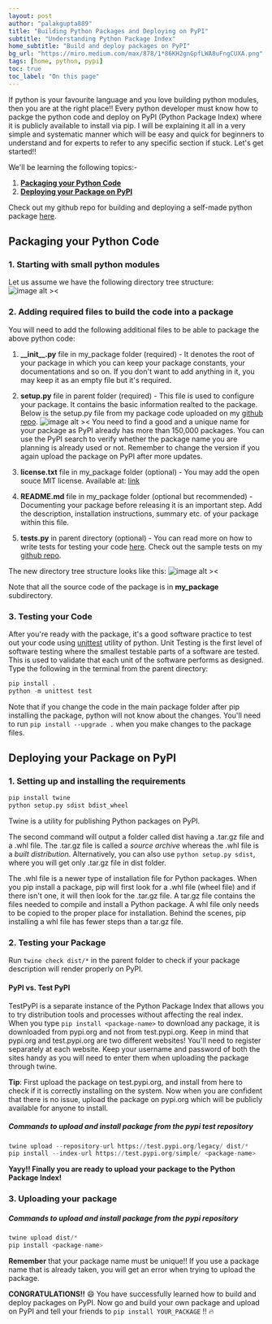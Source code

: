 ```yaml
---
layout: post
author: "palakgupta889"
title: "Building Python Packages and Deploying on PyPI"
subtitle: "Understanding Python Package Index"
home_subtitle: "Build and deploy packages on PyPI"
bg_url: "https://miro.medium.com/max/878/1*86KH2gnGpfLWA8uFngCUXA.png"
tags: [home, python, pypi]
toc: true
toc_label: "On this page"
---
```


If python is your favourite language and you love building python modules, then you are at the right place!! Every python developer must know how to packge the python code and deploy on PyPI (Python Package Index) where it is publicly available to install via pip. I will be explaining it all in a very simple and systematic manner which will be easy and quick for beginners to understand and for experts to refer to any specific section if stuck. Let's get started!!

We'll be learning the following topics:-

1. **[Packaging your Python Code](#package)**
2. **[Deploying your Package on PyPI](#pypi)**

Check out my github repo for building and deploying a self-made python package [here](https://github.com/palakgupta889/Deploying-a-package-on-PyPi).

<h2 id="package"> Packaging your Python Code </h2>

### 1. Starting with small python modules

Let us assume we have the following directory tree structure:
![image alt ><](https://i.ibb.co/XV1M4CZ/p1.png)

### 2. Adding required files to build the code into a package

You will need to add the following additional files to be able to package the above python code:

1. **\_\_init\_\_.py** file in my_package folder (required) -  It denotes the root of your package in which you can keep your package constants, your documentations and so on. If you don't want to add anything in it, you may keep it as an empty file but it's required.

2. **setup.py** file in parent folder (required) - This file is used to configure your package. It contains the basic information realted to the package. Below is the setup.py file from my package code uploaded on my [github repo](https://github.com/palakgupta889/Deploying-a-package-on-PyPi).
![image alt ><](https://i.ibb.co/jhpBrtr/p4.png) You need to find a good and a unique name for your package as PyPI already has more than 150,000 packages. You can use the PyPI search to verify whether the package name you are planning is already used or not.
Remember to change the version if you again upload the package on PyPI after more updates.

3. **license.txt** file in my_package folder (optional) - You may add the open souce MIT license. Available at: [link](https://opensource.org/licenses/MIT)

4. **README.md** file in my_package folder (optional but recommended) - Documenting your package before releasing it is an important step. Add the description, installation instructions, summary etc. of your package within this file.

5. **tests.py** in parent directory (optional) - You can read more on how to write tests for testing your code [here](https://docs.python.org/3/library/unittest.html). Check out the sample tests on my [github repo](https://github.com/palakgupta889/Deploying-a-package-on-PyPi).

The new directory tree structure looks like this:
![image alt ><](https://i.ibb.co/N2HY4mz/p2.png)

Note that all the source code of the package is in **my_package** subdirectory.

### 3. Testing your Code

After you're ready with the package, it's a good software practice to test out your code using [unittest](https://docs.python.org/3/library/unittest.html) utility of python. Unit Testing is the first level of software testing where the smallest testable parts of a software are tested. This is used to validate that each unit of the software performs as designed. Type the following in the terminal from the parent directory:

```python
pip install .
python -m unittest test
```

Note that if you change the code in the main package folder after pip installing the package, python will not know about the changes. You'll need to run `pip install --upgrade .` when you make changes to the package files.

<h2 id="pypi"> Deploying your Package on PyPI </h2>

### 1. Setting up and installing the requirements

```python
pip install twine
python setup.py sdist bdist_wheel
```

Twine is a utility for publishing Python packages on PyPI.

The second command will output a folder called dist having a .tar.gz file and a .whl file. The .tar.gz file is called a *source archive* whereas the .whl file is a *built distribution*. Alternatively, you can also use `python setup.py sdist`, where you will get only .tar.gz file in dist folder.

The .whl file is a newer type of installation file for Python packages. When you pip install a package, pip will first look for a .whl file (wheel file) and if there isn't one, it will then look for the .tar.gz file. A tar.gz file contains the files needed to compile and install a Python package. A whl file only needs to be copied to the proper place for installation. Behind the scenes, pip installing a whl file has fewer steps than a tar.gz file.

### 2. Testing your Package

Run `twine check dist/*` in the parent folder to check if your package description will render properly on PyPI.

#### PyPI vs. Test PyPI

TestPyPI is a separate instance of the Python Package Index that allows you to try distribution tools and processes without affecting the real index. When you type `pip install <package-name>` to download any package, it is downloaded from pypi.org and not from test.pypi.org. Keep in mind that pypi.org and test.pypi.org are two different websites! You'll need to register separately at each website. Keep your username and password of both the sites handy as you will need to enter them when uploading the package through twine.

**Tip**: First upload the package on test.pypi.org, and install from here to check if it is correctly installing on the system. Now when you are confident that there is no issue, upload the package on pypi.org which will be publicly available for anyone to install.

##### Commands to upload and install package from the pypi test repository

```python
twine upload --repository-url https://test.pypi.org/legacy/ dist/*
pip install --index-url https://test.pypi.org/simple/ <package-name>
```

**Yayy!! Finally you are ready to upload your package to the Python Package Index!**

### 3. Uploading your package

##### Commands to upload and install package from the pypi repository

```python
twine upload dist/*
pip install <package-name>
```

**Remember** that your package name must be unique!! If you use a package name that is already taken, you will get an error when trying to upload the package.

**CONGRATULATIONS!!** :smile: You have successfully learned how to build and deploy packages on PyPI. Now go and build your own package and upload on PyPI and tell your friends to `pip install YOUR_PACKAGE` !! :fire:
